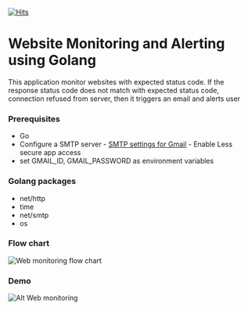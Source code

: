 [![Hits](https://hits.seeyoufarm.com/api/count/incr/badge.svg?url=https%3A%2F%2Fgithub.com%2Fakilans%2Fgolang-mini-projects%2Ftree%2Fmain%2F03-web-monitor&count_bg=%2379C83D&title_bg=%23555555&icon=&icon_color=%23E7E7E7&title=hits&edge_flat=false)](https://hits.seeyoufarm.com)

# Website Monitoring and Alerting using Golang

This application monitor websites with expected status code. If the response status code does not match with expected status code, connection refused from server, then it triggers an email and alerts user

### Prerequisites

- Go
- Configure a SMTP server - [SMTP settings for Gmail](hhttps://myaccount.google.com/u/4/security) - Enable Less secure app access
- set GMAIL_ID, GMAIL_PASSWORD as environment variables

### Golang packages

- net/http
- time
- net/smtp
- os

### Flow chart

![Web monitoring flow chart](https://github.com/akilans/golang-mini-projects/blob/main/images/web-monitor.png?raw=true)

### Demo

![Alt Web monitoring](https://raw.githubusercontent.com/akilans/golang-mini-projects/main/demos/golang-web-monitor.gif)
